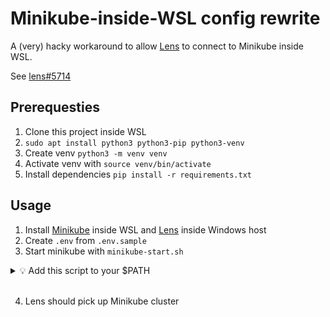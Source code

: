 # Minikube-inside-WSL config rewrite

A (very) hacky workaround to allow [Lens](https://k8slens.dev/) to connect to Minikube inside WSL.

See [lens#5714](https://github.com/lensapp/lens/issues/5714)

## Prerequesties

1. Clone this project inside WSL
2. `sudo apt install python3 python3-pip python3-venv`
3. Create venv `python3 -m venv venv`
4. Activate venv with `source venv/bin/activate`
5. Install dependencies `pip install -r requirements.txt`

## Usage

1. Install [Minikube](https://minikube.sigs.k8s.io/docs/start/) inside WSL and [Lens](https://k8slens.dev/) inside Windows host
2. Create `.env` from `.env.sample`
3. Start minikube with `minikube-start.sh`

<details>
  <summary>💡 Add this script to your $PATH</summary>

```shell
$ ln -s minikube-start.sh ~/bin/minikube-start
```
  
</details>
<br/>

4. Lens should pick up Minikube cluster
